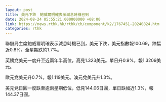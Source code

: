 ```yaml
---
layout: post
title: 美元下跌　鮑威爾明確表示減息時機已到
date: 2024-08-24 05:55:21.000000000 +08:00
link: https://news.rthk.hk/rthk/ch/component/k2/1767451-20240824.htm
categories: rthk
---
```


聯儲局主席鮑威爾明確表示減息時機已到，美元下跌，美元指數報100.69，跌幅近0.8%。全星期跌約1.7%。

英鎊兌美元一度升至近兩年半高位，高見1.323美元。單日升0.9%，報1.3209美元。

歐元兌美元升0.7%，報1.119美元。澳元兌美元升1.3%。

美元兌日圓一度跌至逾兩星期低位，低見144.06日圓，單日跌幅近1.3%，報144.37日圓。

